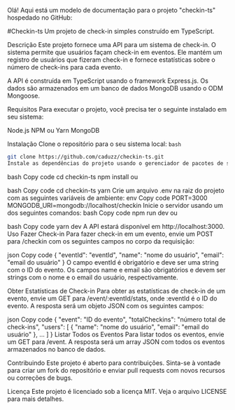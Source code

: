 Olá! Aqui está um modelo de documentação para o projeto "checkin-ts" hospedado no GitHub:

#Checkin-ts
Um projeto de check-in simples construído em TypeScript.

Descrição
Este projeto fornece uma API para um sistema de check-in. O sistema permite que usuários façam check-in em eventos. Ele mantém um registro de usuários que fizeram check-in e fornece estatísticas sobre o número de check-ins para cada evento.

A API é construída em TypeScript usando o framework Express.js. Os dados são armazenados em um banco de dados MongoDB usando o ODM Mongoose.

Requisitos
Para executar o projeto, você precisa ter o seguinte instalado em seu sistema:

Node.js
NPM ou Yarn
MongoDB

Instalação
Clone o repositório para o seu sistema local:
``` bash ```
```bash
git clone https://github.com/caduzz/checkin-ts.git
Instale as dependências do projeto usando o gerenciador de pacotes de sua escolha:
```
bash
Copy code
cd checkin-ts
npm install
ou

bash
Copy code
cd checkin-ts
yarn
Crie um arquivo .env na raiz do projeto com as seguintes variáveis de ambiente:
env
Copy code
PORT=3000
MONGODB_URI=mongodb://localhost/checkin
Inicie o servidor usando um dos seguintes comandos:
bash
Copy code
npm run dev
ou

bash
Copy code
yarn dev
A API estará disponível em http://localhost:3000.
Uso
Fazer Check-in
Para fazer check-in em um evento, envie um POST para /checkin com os seguintes campos no corpo da requisição:

json
Copy code
{
  "eventId": "eventId",
  "name": "nome do usuário",
  "email": "email do usuário"
}
O campo eventId é obrigatório e deve ser uma string com o ID do evento. Os campos name e email são obrigatórios e devem ser strings com o nome e o email do usuário, respectivamente.

Obter Estatísticas de Check-in
Para obter as estatísticas de check-in de um evento, envie um GET para /event/:eventId/stats, onde :eventId é o ID do evento. A resposta será um objeto JSON com os seguintes campos:

json
Copy code
{
  "event": "ID do evento",
  "totalCheckins": "número total de check-ins",
  "users": [
    {
      "name": "nome do usuário",
      "email": "email do usuário"
    },
    ...
  ]
}
Listar Todos os Eventos
Para listar todos os eventos, envie um GET para /event. A resposta será um array JSON com todos os eventos armazenados no banco de dados.

Contribuindo
Este projeto é aberto para contribuições. Sinta-se à vontade para criar um fork do repositório e enviar pull requests com novos recursos ou correções de bugs.

Licença
Este projeto é licenciado sob a licença MIT. Veja o arquivo LICENSE para mais detalhes.
